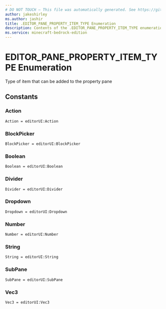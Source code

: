 ```yaml
---
# DO NOT TOUCH — This file was automatically generated. See https://github.com/mojang/minecraftapidocsgenerator to modify descriptions, examples, etc.
author: jakeshirley
ms.author: jashir
title: .EDITOR_PANE_PROPERTY_ITEM_TYPE Enumeration
description: Contents of the .EDITOR_PANE_PROPERTY_ITEM_TYPE enumeration.
ms.service: minecraft-bedrock-edition
---
```

# EDITOR_PANE_PROPERTY_ITEM_TYPE Enumeration

Type of item that can be added to the property pane

## Constants
### **Action**
`Action = editorUI:Action`
### **BlockPicker**
`BlockPicker = editorUI:BlockPicker`
### **Boolean**
`Boolean = editorUI:Boolean`
### **Divider**
`Divider = editorUI:Divider`
### **Dropdown**
`Dropdown = editorUI:Dropdown`
### **Number**
`Number = editorUI:Number`
### **String**
`String = editorUI:String`
### **SubPane**
`SubPane = editorUI:SubPane`
### **Vec3**
`Vec3 = editorUI:Vec3`
